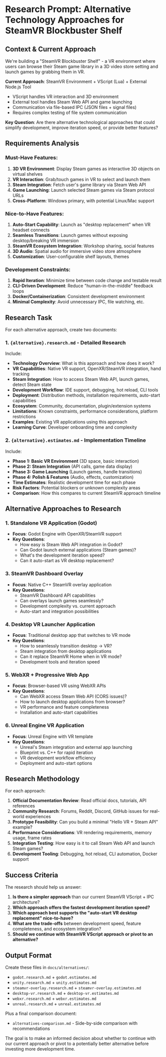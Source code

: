 # Research Prompt: Alternative Technology Approaches for SteamVR Blockbuster Shelf

## Context & Current Approach

We're building a "SteamVR Blockbuster Shelf" - a VR environment where users can browse their Steam game library in a 3D video store setting and launch games by grabbing them in VR.

**Current Approach**: SteamVR Environment + VScript (Lua) + External Node.js Tool
- VScript handles VR interaction and 3D environment
- External tool handles Steam Web API and game launching
- Communication via file-based IPC (JSON files + signal files)
- Requires complex testing of file system communication

**Key Question**: Are there alternative technological approaches that could simplify development, improve iteration speed, or provide better features?

## Requirements Analysis

### Must-Have Features:
1. **3D VR Environment**: Display Steam games as interactive 3D objects on virtual shelves
2. **VR Interaction**: Grab/touch games in VR to select and launch them
3. **Steam Integration**: Fetch user's game library via Steam Web API
4. **Game Launching**: Launch selected Steam games via Steam protocol URLs
5. **Cross-Platform**: Windows primary, with potential Linux/Mac support

### Nice-to-Have Features:
1. **Auto-Start Capability**: Launch as "desktop replacement" when VR headset connects
2. **Seamless Transitions**: Launch games without exposing desktop/breaking VR immersion
3. **SteamVR Ecosystem Integration**: Workshop sharing, social features
4. **3D Audio**: Spatial audio for immersive video store atmosphere
5. **Customization**: User-configurable shelf layouts, themes

### Development Constraints:
1. **Rapid Iteration**: Minimize time between code change and testable result
2. **CLI-Driven Development**: Reduce "human-in-the-middle" feedback loops
3. **Docker/Containerization**: Consistent development environment
4. **Minimal Complexity**: Avoid unnecessary IPC, file watching, etc.

## Research Task

For each alternative approach, create two documents:

### 1. `{alternative}.research.md` - Detailed Research
Include:
- **Technology Overview**: What is this approach and how does it work?
- **VR Capabilities**: Native VR support, OpenXR/SteamVR integration, hand tracking
- **Steam Integration**: How to access Steam Web API, launch games, detect Steam state
- **Development Workflow**: IDE support, debugging, hot reload, CLI tools
- **Deployment**: Distribution methods, installation requirements, auto-start capabilities  
- **Ecosystem**: Community, documentation, plugin/extension systems
- **Limitations**: Known constraints, performance considerations, platform restrictions
- **Examples**: Existing VR applications using this approach
- **Learning Curve**: Developer onboarding time and complexity

### 2. `{alternative}.estimates.md` - Implementation Timeline
Include:
- **Phase 1: Basic VR Environment** (3D space, basic interaction)
- **Phase 2: Steam Integration** (API calls, game data display)
- **Phase 3: Game Launching** (Launch games, handle transitions)
- **Phase 4: Polish & Features** (Audio, effects, customization)
- **Time Estimates**: Realistic development time for each phase
- **Risk Factors**: Potential blockers or unknown complexity areas
- **Comparison**: How this compares to current SteamVR approach timeline

## Alternative Approaches to Research

### 1. Standalone VR Application (Godot)
- **Focus**: Godot Engine with OpenXR/SteamVR support
- **Key Questions**: 
  - How easy is Steam Web API integration in Godot?
  - Can Godot launch external applications (Steam games)?
  - What's the development iteration speed?
  - Can it auto-start as VR desktop replacement?

### 3. SteamVR Dashboard Overlay
- **Focus**: Native C++ SteamVR overlay application
- **Key Questions**:
  - SteamVR Dashboard API capabilities
  - Can overlays launch games seamlessly?
  - Development complexity vs. current approach
  - Auto-start and integration possibilities

### 4. Desktop VR Launcher Application
- **Focus**: Traditional desktop app that switches to VR mode
- **Key Questions**:
  - How to seamlessly transition desktop → VR?
  - Steam integration from desktop applications
  - Can it replace SteamVR Home when in VR mode?
  - Development tools and iteration speed

### 5. WebXR + Progressive Web App
- **Focus**: Browser-based VR using WebXR APIs
- **Key Questions**:
  - Can WebXR access Steam Web API (CORS issues)?
  - How to launch desktop applications from browser?
  - VR performance and feature completeness
  - Installation and auto-start capabilities

### 6. Unreal Engine VR Application
- **Focus**: Unreal Engine with VR template
- **Key Questions**:
  - Unreal's Steam integration and external app launching
  - Blueprint vs. C++ for rapid iteration
  - VR development workflow efficiency
  - Deployment and auto-start options

## Research Methodology

For each approach:

1. **Official Documentation Review**: Read official docs, tutorials, API references
2. **Community Research**: Forums, Reddit, Discord, GitHub issues for real-world experiences
3. **Prototype Feasibility**: Can you build a minimal "Hello VR + Steam API" example?
4. **Performance Considerations**: VR rendering requirements, memory usage, frame rates
5. **Integration Testing**: How easy is it to call Steam Web API and launch Steam games?
6. **Development Tooling**: Debugging, hot reload, CLI automation, Docker support

## Success Criteria

The research should help us answer:

1. **Is there a simpler approach** than our current SteamVR VScript + IPC architecture?
2. **Which approach offers the fastest development iteration speed?**
3. **Which approach best supports the "auto-start VR desktop replacement" nice-to-have?**
4. **What are the trade-offs** between development speed, feature completeness, and ecosystem integration?
5. **Should we continue with SteamVR VScript approach or pivot to an alternative?**

## Output Format

Create these files in `docs/alternatives/`:
- `godot.research.md` + `godot.estimates.md`
- `unity.research.md` + `unity.estimates.md`
- `steamvr-overlay.research.md` + `steamvr-overlay.estimates.md`
- `desktop-vr.research.md` + `desktop-vr.estimates.md`
- `webxr.research.md` + `webxr.estimates.md`
- `unreal.research.md` + `unreal.estimates.md`

Plus a final comparison document:
- `alternatives-comparison.md` - Side-by-side comparison with recommendations

The goal is to make an informed decision about whether to continue with our current approach or pivot to a potentially better alternative before investing more development time.
